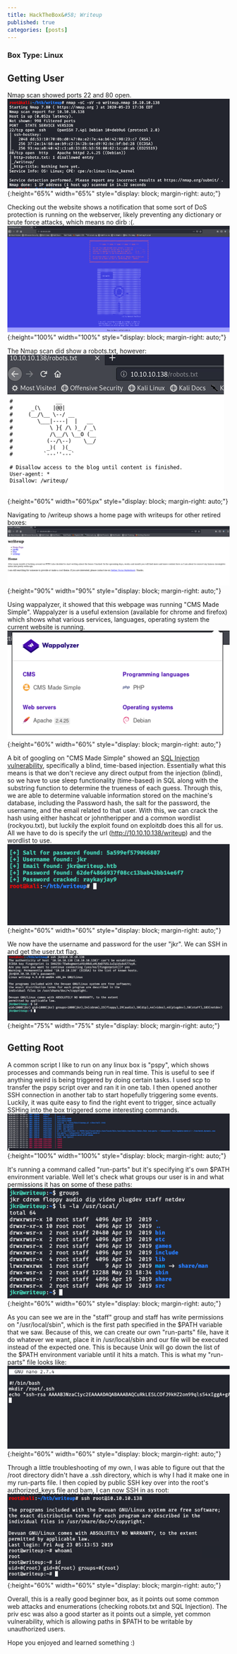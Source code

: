 ```yaml
---
title: HackTheBox&#58; Writeup
published: true
categories: [posts]
---
```

### [](#header-3)Box Type: Linux
## [](#header-1)Getting User
Nmap scan showed ports 22 and 80 open.
![](/assets/2020-5-23-HTB-Writeup/Capture.PNG){:height="65%" width="65%" style="display: block; margin-right: auto;"}

Checking out the website shows a notification that some sort of DoS protection is running on the webserver, likely preventing any dictionary or brute force attacks, which means no dirb :(.
![](/assets/2020-5-23-HTB-Writeup/Capture2.PNG){:height="100%" width="100%" style="display: block;  margin-right: auto;"}

The Nmap scan did show a robots.txt, however:
![](/assets/2020-5-23-HTB-Writeup/Capture3.PNG){:height="60%" width="60%px" style="display: block;  margin-right: auto;"}

Navigating to /writeup shows a home page with writeups for other retired boxes:
![](/assets/2020-5-23-HTB-Writeup/Capture4.PNG){:height="90%" width="90%" style="display: block;  margin-right: auto;"}

Using wappalyzer, it showed that this webpage was running "CMS Made Simple". Wappalyzer is a useful extension (available for chrome and firefox) which shows what various services, languages, operating system the current website is running.
![](/assets/2020-5-23-HTB-Writeup/Capture5.PNG){:height="60%" width="60%" style="display: block;  margin-right: auto;"}

A bit of googling on "CMS Made Simple" showed an [SQL Injection vulnerability](https://www.exploit-db.com/exploits/46635), specifically a blind, time-based injection. Essentially what this means is that we don't recieve any direct output from the injection (blind), so we have to use sleep functionality (time-based) in SQL along with the substring function to determine the trueness of each guess. Through this, we are able to determine valuable information stored on the machine's database, including the Password hash, the salt for the password, the username, and the email related to that user. With this, we can crack the hash using either hashcat or johntheripper and a common wordlist (rockyou.txt), but luckily the exploit found on exploitdb does this all for us. All we have to do is specify the url (http://10.10.10.138/writeup) and the wordlist to use.
![](/assets/2020-5-23-HTB-Writeup/Capture6.PNG){:height="60%" width="60%" style="display: block;  margin-right: auto;"}

We now have the username and password for the user "jkr". We can SSH in and get the user.txt flag.
![](/assets/2020-5-23-HTB-Writeup/Capture7.PNG){:height="75%" width="75%" style="display: block;  margin-right: auto;"}

## [](#header-2)Getting Root

A common script I like to run on any linux box is "pspy", which shows processes and commands being run in real time. This is useful to see if anything weird is being triggered by doing certain tasks. I used scp to transfer the pspy script over and ran it in one tab. I then opened another SSH connection in another tab to start hopefully triggering some events. Luckily, it was quite easy to find the right event to trigger, since actually SSHing into the box triggered some interesting commands.
![](/assets/2020-5-23-HTB-Writeup/Capture8.PNG){:height="100%" width="100%" style="display: block;  margin-right: auto;"}

It's running a command called "run-parts" but it's specifying it's own $PATH environment variable. Well let's check what groups our user is in and what permissions it has on some of these paths:
![](/assets/2020-5-23-HTB-Writeup/Capture9.PNG){:height="60%" width="60%" style="display: block;  margin-right: auto;"}

As you can see we are in the "staff" group and staff has write permissions on "/usr/local/sbin", which is the first path specified in the $PATH variable that we saw. Because of this, we can create our own "run-parts" file, have it do whatever we want, place it in /usr/local/sbin and our file will be executed instead of the expected one. This is because Unix will go down the list of the $PATH environment variable until it hits a match. This is what my "run-parts" file looks like:
![](/assets/2020-5-23-HTB-Writeup/Capture12.PNG){:height="60%" width="60%" style="display: block;  margin-right: auto;"}

Through a little troubleshooting of my own, I was able to figure out that the /root directory didn't have a .ssh directory, which is why I had it make one in my run-parts file. I then copied by public SSH key over into the root's authorized_keys file and bam, I can now SSH in as root:
![](/assets/2020-5-23-HTB-Writeup/Capture11.PNG){:height="60%" width="60%" style="display: block;  margin-right: auto;"}

Overall, this is a really good beginner box, as it points out some common web attacks and enumerations (checking robots.txt and SQL Injection). The priv esc was also a good starter as it points out a simple, yet common vulnerability, which is allowing paths in $PATH to be writable by unauthorized users.

Hope you enjoyed and learned something :)
